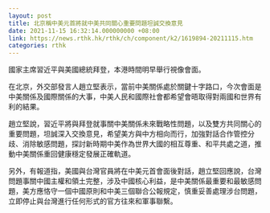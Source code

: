 ```yaml
---
layout: post
title: 北京稱中美元首將就中美共同關心重要問題坦誠交換意見
date: 2021-11-15 16:32:14.000000000 +08:00
link: https://news.rthk.hk/rthk/ch/component/k2/1619894-20211115.htm
categories: rthk
---
```


國家主席習近平與美國總統拜登，本港時間明早舉行視像會面。

在北京，外交部發言人趙立堅表示，當前中美關係處於關鍵十字路口，今次會面是中美關係及國際關係的大事，中美人民和國際社會都希望會晤取得對兩國和世界有利的結果。

趙立堅說，習近平將與拜登就事關中美關係未來戰略性問題，以及雙方共同關心的重要問題，坦誠深入交換意見，希望美方與中方相向而行，加強對話合作管控分歧、消除敏感問題，探討新時期中美作為世界大國的相互尊重、和平共處之道，推動中美關係重回健康穩定發展正確軌道。

另外，有報道指，美國與台灣官員將在中美元首會面後對話，趙立堅回應說，台灣問題事關中國主權和領土完整，涉及中國核心利益，是中美關係最重要和最敏感問題，美方應恪守一個中國原則和中美三個聯合公報規定，慎重妥善處理涉台問題，立即停止與台灣進行任何形式的官方往來和軍事聯繫。
